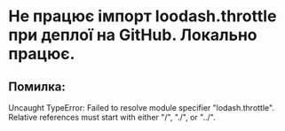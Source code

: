 # Не працює імпорт loodash.throttle при деплої на GitHub. Локально працює.

## Помилка:

Uncaught TypeError: Failed to resolve module specifier "lodash.throttle". Relative references must start with either "/", "./", or "../".
